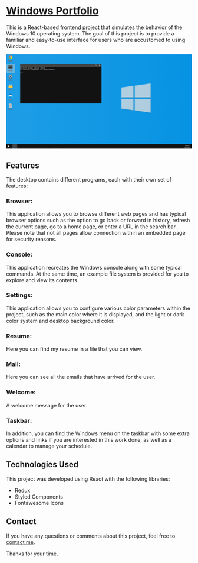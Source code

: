 # [Windows Portfolio]()

This is a React-based frontend project that simulates the behavior of the Windows 10 operating system. The goal of this project is to provide a familiar and easy-to-use interface for users who are accustomed to using Windows.

![plot](./src/assets/images/readme/Windows-Screenshot.png)

## Features
The desktop contains different programs, each with their own set of features:

### Browser:
This application allows you to browse different web pages and has typical browser options such as the option to go back or forward in history, refresh the current page, go to a home page, or enter a URL in the search bar.  
Please note that not all pages allow connection within an embedded page for security reasons.

### Console:
This application recreates the Windows console along with some typical commands. At the same time, an example file system is provided for you to explore and view its contents.

### Settings:
This application allows you to configure various color parameters within the project, such as the main color where it is displayed, and the light or dark color system and desktop background color.

### Resume:
Here you can find my resume in a file that you can view.

### Mail:
Here you can see all the emails that have arrived for the user.

### Welcome:
A welcome message for the user.

### Taskbar:
In addition, you can find the Windows menu on the taskbar with some extra options and links if you are interested in this work done, as well as a calendar to manage your schedule.

## Technologies Used
This project was developed using React with the following libraries:

* Redux
* Styled Components
* Fontawesome Icons

## Contact
If you have any questions or comments about this project, feel free to [contact me](mailto:sudhirbhu34567@gmail.com).  
  
Thanks for your time.

